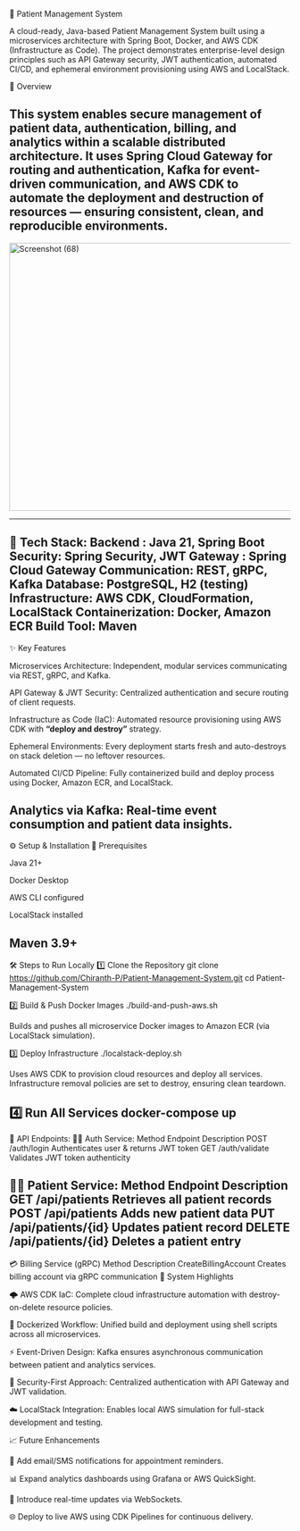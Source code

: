🏥 Patient Management System

A cloud-ready, Java-based Patient Management System built using a microservices architecture with Spring Boot, Docker, and AWS CDK (Infrastructure as Code).
The project demonstrates enterprise-level design principles such as API Gateway security, JWT authentication, automated CI/CD, and ephemeral environment provisioning using AWS and LocalStack.

🚀 Overview

This system enables secure management of patient data, authentication, billing, and analytics within a scalable distributed architecture.
It uses Spring Cloud Gateway for routing and authentication, Kafka for event-driven communication, and AWS CDK to automate the deployment and destruction of resources — ensuring consistent, clean, and reproducible environments.
-----------------------------------------------------------------------------------------------------


<img width="714" height="480" alt="Screenshot (68)" src="https://github.com/user-attachments/assets/c2cdebf1-0de2-42ad-b829-b3076b0fd601" />

-----------------------------------------------------------------------------------------------------

🧰 Tech Stack:
Backend	:     Java 21, Spring Boot
Security:   	Spring Security, JWT
Gateway	:     Spring Cloud Gateway
Communication:	REST, gRPC, Kafka
Database:     PostgreSQL, H2 (testing)
Infrastructure:	AWS CDK, CloudFormation, LocalStack
Containerization: Docker, Amazon ECR
Build Tool: 	Maven
-----------------------------------------------------------------------------------------------------
✨ Key Features

Microservices Architecture: Independent, modular services communicating via REST, gRPC, and Kafka.

API Gateway & JWT Security: Centralized authentication and secure routing of client requests.

Infrastructure as Code (IaC): Automated resource provisioning using AWS CDK with **“deploy and destroy”** strategy.

Ephemeral Environments: Every deployment starts fresh and auto-destroys on stack deletion — no leftover resources.

Automated CI/CD Pipeline: Fully containerized build and deploy process using Docker, Amazon ECR, and LocalStack.

Analytics via Kafka: Real-time event consumption and patient data insights.
-----------------------------------------------------------------------------------------------------

⚙️ Setup & Installation
🧾 Prerequisites

Java 21+

Docker Desktop

AWS CLI configured

LocalStack installed

Maven 3.9+
-----------------------------------------------------------------------------------------------------

🛠️ Steps to Run Locally
1️⃣ Clone the Repository
git clone https://github.com/Chiranth-P/Patient-Management-System.git
cd Patient-Management-System

2️⃣ Build & Push Docker Images
./build-and-push-aws.sh


Builds and pushes all microservice Docker images to Amazon ECR (via LocalStack simulation).

3️⃣ Deploy Infrastructure
./localstack-deploy.sh


Uses AWS CDK to provision cloud resources and deploy all services.
Infrastructure removal policies are set to destroy, ensuring clean teardown.

4️⃣ Run All Services
docker-compose up
-----------------------------------------------------------------------------------------------------

🔗 API Endpoints:
🧑‍💼 Auth Service:
Method	Endpoint	Description
POST	/auth/login	Authenticates user & returns JWT token
GET	/auth/validate	Validates JWT token authenticity

🧍‍♂️ Patient Service:
Method	Endpoint	Description
GET	/api/patients	Retrieves all patient records
POST	/api/patients	Adds new patient data
PUT	/api/patients/{id}	Updates patient record
DELETE	/api/patients/{id}	Deletes a patient entry
-----------------------------------------------------------------------------------------------------

💳 Billing Service (gRPC)
Method	Description
CreateBillingAccount	Creates billing account via gRPC communication
🧠 System Highlights

🌩️ AWS CDK IaC: Complete cloud infrastructure automation with destroy-on-delete resource policies.

🐳 Dockerized Workflow: Unified build and deployment using shell scripts across all microservices.

⚡ Event-Driven Design: Kafka ensures asynchronous communication between patient and analytics services.

🔐 Security-First Approach: Centralized authentication with API Gateway and JWT validation.

☁️ LocalStack Integration: Enables local AWS simulation for full-stack development and testing.

📈 Future Enhancements

🧾 Add email/SMS notifications for appointment reminders.

📊 Expand analytics dashboards using Grafana or AWS QuickSight.

💬 Introduce real-time updates via WebSockets.

🌐 Deploy to live AWS using CDK Pipelines for continuous delivery.
